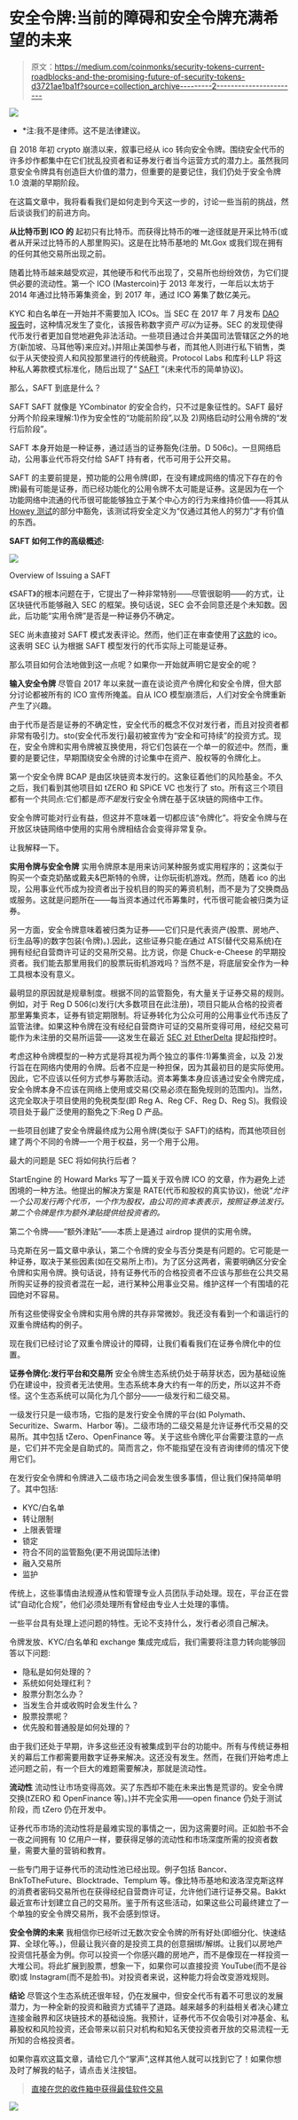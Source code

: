 # 安全令牌:当前的障碍和安全令牌充满希望的未来

> 原文：<https://medium.com/coinmonks/security-tokens-current-roadblocks-and-the-promising-future-of-security-tokens-d3721ae1ba1f?source=collection_archive---------2----------------------->

![](img/5e9c4a0b0f8bf52e63bf0d627d556fce.png)

* *注:我不是律师。这不是法律建议。

自 2018 年初 crypto 崩溃以来，叙事已经从 ico 转向安全令牌。围绕安全代币的许多炒作都集中在它们扰乱投资者和证券发行者当今运营方式的潜力上。虽然我同意安全令牌具有创造巨大价值的潜力，但重要的是要记住，我们仍处于安全令牌 1.0 浪潮的早期阶段。

在这篇文章中，我将看看我们是如何走到今天这一步的，讨论一些当前的挑战，然后谈谈我们的前进方向。

**从比特币到 ICO 的** 起初只有比特币。而获得比特币的唯一途径就是开采比特币(或者从开采过比特币的人那里购买)。这是在比特币基地的 Mt.Gox 或我们现在拥有的任何其他交易所出现之前。

随着比特币越来越受欢迎，其他硬币和代币出现了，交易所也纷纷效仿，为它们提供必要的流动性。第一个 ICO (Mastercoin)于 2013 年发行，一年后以太坊于 2014 年通过比特币筹集资金，到 2017 年，通过 ICO 筹集了数亿美元。

KYC 和白名单在一开始并不需要加入 ICOs。当 SEC 在 2017 年 7 月发布 [DAO 报告](https://www.sec.gov/news/press-release/2017-131)时，这种情况发生了变化，该报告称数字资产*可以*为证券。SEC 的发现使得代币发行者更加自觉地避免非法活动。一些项目通过合并美国司法管辖区之外的地方(新加坡、马耳他等)来应对。)并阻止美国参与者，而其他人则进行私下销售，类似于从天使投资人和风投那里进行的传统融资。Protocol Labs 和库利·LLP 将这种私人筹款模式标准化，随后出现了“ [SAFT](https://saftproject.com/#saft-whitepaper) ”(未来代币的简单协议)。

那么，SAFT 到底是什么？

SAFT SAFT 就像是 YCombinator 的安全合约，只不过是象征性的。SAFT 最好分两个阶段来理解:1)作为安全性的“功能前阶段”,以及 2)网络启动时公用令牌的“发行后阶段”。

SAFT 本身开始是一种证券，通过适当的证券豁免(注册。D 506c)。一旦网络启动，公用事业代币将交付给 SAFT 持有者，代币可用于公开交易。

SAFT 的主要前提是，预功能的公用令牌(即，在没有建成网络的情况下存在的令牌)最有可能是证券，而已经功能化的公用令牌不太可能是证券。这是因为在一个功能网络中流通的代币很可能能够独立于某个中心方的行为来维持价值——将其从 [Howey 测试](https://www.coinist.io/the-howey-test-the-sec-and-ico/)的部分中豁免，该测试将安全定义为“仅通过其他人的努力”才有价值的东西。

**SAFT 如何工作的高级概述:**

![](img/2851b1188d9f64df71ef4848366d4b1f.png)

Overview of Issuing a SAFT

《SAFT》的根本问题在于，它提出了一种非常特别——尽管很聪明——的方式，让区块链代币能够融入 SEC 的框架。换句话说，SEC 会不会同意还是个未知数。因此，后功能“实用令牌”是否是一种证券仍不确定。

SEC 尚未直接对 SAFT 模式发表评论。然而，他们正在审查使用了[这款](https://venturebeat.com/2018/03/03/sec-subpoenas-show-the-saft-approach-to-token-sales-is-a-bad-idea/)的 ico。这表明 SEC 认为根据 SAFT 模型发行的代币实际上可能是证券。

那么项目如何合法地做到这一点呢？如果你一开始就声明它是安全的呢？

**输入安全令牌** 尽管自 2017 年以来就一直在谈论资产令牌化和安全令牌，但大部分讨论都被所有的 ICO 宣传所掩盖。自从 ICO 模型崩溃后，人们对安全令牌重新产生了兴趣。

由于代币是否是证券的不确定性，安全代币的概念不仅对发行者，而且对投资者都非常有吸引力。sto(安全代币发行)最初被宣传为“安全和可持续”的投资方式。现在，安全令牌和实用令牌被互换使用，将它们包装在一个单一的叙述中。然而，重要的是要记住，早期围绕安全令牌的讨论集中在资产、股权等的令牌化上。

第一个安全令牌 BCAP 是由区块链资本发行的。这象征着他们的风险基金。不久之后，我们看到其他项目如 tZERO 和 SPiCE VC 也发行了 sto。所有这三个项目都有一个共同点:它们都是*而不是*发行安全令牌在基于区块链的网络中工作。

安全令牌可能对行业有益，但这并不意味着一切都应该“令牌化”。将安全令牌与在开放区块链网络中使用的实用令牌相结合会变得非常复杂。

让我解释一下。

**实用令牌与安全令牌** 实用令牌原本是用来访问某种服务或实用程序的；这类似于购买一个查克奶酪或戴夫&巴斯特的令牌，让你玩街机游戏。然而，随着 ico 的出现，公用事业代币成为投资者出于投机目的购买的筹资机制，而不是为了交换商品或服务。这就是问题所在——每当资本通过代币筹集时，代币很可能会被归类为证券。

另一方面，安全令牌意味着被归类为证券——它们只是代表资产(股票、房地产、衍生品等)的数字包装(令牌)。).因此，这些证券只能*在*通过 ATS(替代交易系统)在拥有经纪自营商许可证的交易所交易。比方说，你是 Chuck-e-Cheese 的早期投资者。我们能去那里用我们的股票玩街机游戏吗？当然不是，将底层安全作为一种工具根本没有意义。

最明显的原因就是规章制度。根据不同的监管豁免，有大量关于证券交易的规则。例如，对于 Reg D 506(c)发行(大多数项目在此注册)，项目只能从合格的投资者那里筹集资本，证券有锁定期限制。将证券转化为公众可用的公用事业代币违反了监管法律。如果这种令牌在没有经纪自营商许可证的交易所变得可用，经纪交易可能作为未注册的交易所运营——这发生在最近 [SEC 对 EtherDelta](https://www.sec.gov/news/press-release/2018-258) 提起指控时。

考虑这种令牌模型的一种方式是将其视为两个独立的事件:1)筹集资金，以及 2)发行旨在在网络内使用的令牌。后者不应是一种担保，因为其最初目的是实际使用。因此，它不应该以任何方式参与筹款活动。资本筹集本身应该通过安全令牌完成，安全令牌本身不应该在网络上使用或交易(交易必须在豁免规则的范围内)。当然，这完全取决于项目使用的免税类型(即 Reg A、Reg CF、Reg D、Reg S)。我假设项目处于最广泛使用的豁免之下:Reg D 产品。

一些项目创建了安全令牌最终成为公用令牌(类似于 SAFT)的结构，而其他项目创建了两个不同的令牌—一个用于权益，另一个用于公用。

最大的问题是 SEC 将如何执行后者？

StartEngine 的 Howard Marks 写了一篇关于双令牌 ICO 的文章，作为避免上述困境的一种方法。他提出的解决方案是 RATE(代币和股权的真实协议)，他说“*允许一个公司发行两个代币，一个作为股权，由公司的资本表表示，按照证券法发行。第二个令牌是作为额外津贴提供给投资者的。*

第二个令牌——“额外津贴”——本质上是通过 airdrop 提供的实用令牌。

马克斯在另一篇文章中承认，第二个令牌的安全与否分类是有问题的。它可能是一种证券，取决于某些因素(如在交易所上市)。为了区分这两者，需要明确区分安全令牌和实用令牌。换句话说，持有证券代币的合格投资者不应该与那些在公共交易所购买证券的投资者混在一起，进行某种公用事业交易。维护这样一个有围墙的花园绝对不容易。

所有这些使得安全令牌和实用令牌的共存非常微妙。我还没有看到一个和谐运行的双重令牌结构的例子。

现在我们已经讨论了双重令牌设计的障碍，让我们看看我们在证券令牌化中的位置。

**证券令牌化:发行平台和交易所** 安全令牌生态系统仍处于萌芽状态，因为基础设施仍在建设中，投资者无法使用。生态系统本身大约有一年的历史，所以这并不奇怪。这个生态系统可以简化为几个部分——一级发行和二级交易。

一级发行只是一级市场，它指的是发行安全令牌的平台(如 Polymath、Securitize、Swarm、Harbor 等)。二级市场的二级交易是允许证券代币交易的交易所。其中包括 tZero、OpenFinance 等。关于这些令牌化平台需要注意的一点是，它们并不完全是自助式的。简而言之，你不能指望在没有咨询律师的情况下使用它们。

在发行安全令牌和令牌进入二级市场之间会发生很多事情，但让我们保持简单明了。其中包括:

*   KYC/白名单
*   转让限制
*   上限表管理
*   锁定
*   符合不同的监管豁免(更不用说国际法律)
*   融入交易所
*   监护

传统上，这些事情由法规遵从性和管理专业人员团队手动处理。现在，平台正在尝试“自动化合规”，他们必须处理所有曾经由专业人士处理的事情。

一些平台具有处理上述问题的特性。无论不支持什么，发行者必须自己解决。

令牌发放、KYC/白名单和 exchange 集成完成后，我们需要将注意力转向能够回答以下问题:

*   隐私是如何处理的？
*   系统如何处理红利？
*   股票分割怎么办？
*   当发生合并或收购时会发生什么？
*   股票投票呢？
*   优先股和普通股是如何处理的？

由于我们还处于早期，许多这些还没有被集成到平台的功能中。所有与传统证券相关的幕后工作都需要用数字证券来解决。这还没有发生。然而，在我们开始考虑上述问题之前，有一个巨大的难题需要解决，那就是流动性。

**流动性** 流动性让市场变得高效。买了东西却不能在未来出售是荒谬的。安全令牌交换(tZERO 和 OpenFinance 等)。)并不完全实用——open finance 仍处于测试阶段，而 tZero 仍在开发中。

证券代币市场的流动性将是最难实现的事情之一，因为这需要时间。正如脸书不会一夜之间拥有 10 亿用户一样，要获得足够的流动性和市场深度所需的投资者数量，需要大量的营销和教育。

一些专门用于证券代币的流动性池已经出现。例子包括 Bancor、BnkToTheFuture、Blocktrade、Templum 等。像比特币基地和波洛涅克斯这样的消费者密码交易所也在获得经纪自营商许可证，允许他们进行证券交易。Bakkt 最近宣布计划建立自己的交易所。鉴于所有这些活动，如果这些公司最终建立了一个单独的安全令牌交易所，我不会感到惊讶。

**安全令牌的未来** 我相信你已经听过无数次安全令牌的所有好处(即细分化、快速结算、全球化等。)，但最让我兴奋的是投资工具的创意捆绑/解绑。让我们以房地产投资信托基金为例。你可以投资一个你感兴趣的房地产，而不是像现在一样投资一大堆公司。将此扩展到股票，想象一下，如果你可以直接投资 YouTube(而不是谷歌)或 Instagram(而不是脸书)。对投资者来说，这种能力将会改变游戏规则。

**结论** 尽管这个生态系统还很年轻，仍在发展中，但安全代币有着不可思议的发展潜力，为一种全新的投资和融资方式铺平了道路。越来越多的利益相关者决心建立连接金融界和区块链技术的基础设施。我预计，证券代币不仅会吸引对冲基金、私募股权和风险投资，还会带来以前只对机构和知名天使投资者开放的交易流程一无所知的合格投资者。

如果你喜欢这篇文章，请给它几个“掌声”,这样其他人就可以找到它了！如果你想及时了解我的帖子，请点击关注按钮。

> [直接在您的收件箱中获得最佳软件交易](https://coincodecap.com/?utm_source=coinmonks)

[![](img/7c0b3dfdcbfea594cc0ae7d4f9bf6fcb.png)](https://coincodecap.com/?utm_source=coinmonks)